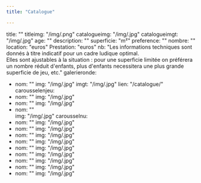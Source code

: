 ```yaml
---
title: "Catalogue"

---
```

title: ""
titleimg: "/img/.png"
catalogueimg: "/img/.jpg"
catalogueimgt: "/img/.jpg"
age: ""
description: ""
superficie: "m²"
preference: ""
nombre: ""
location: "euros"
Prestation: "euros"
nb: "Les informations techniques sont donnés à titre indicatif pour un cadre ludique optimal. <br>Elles sont ajustables à la situation : pour une superficie limitée on préférera un nombre réduit d'enfants, plus d'enfants necessitera une plus grande superficie de jeu, etc."
galerieronde:
  - nom: ""
    img: "/img/.jpg"
    imgt: "/img/.jpg"
    lien: "/catalogue/"
carousselenjeu:
  - nom: ""
    img: "/img/.jpg"
  - nom: ""
    img: "/img/.jpg"
  - nom: ""  
    img: "/img/.jpg"
carousselnu:
  - nom: ""
    img: "/img/.jpg"
  - nom: ""
    img: "/img/.jpg"
  - nom: ""
    img: "/img/.jpg"
  - nom: ""
    img: "/img/.jpg"    
  - nom: ""
    img: "/img/.jpg"    
  - nom: ""
    img: "/img/.jpg"  
  - nom: ""
    img: "/img/.jpg"
  - nom: ""
    img: "/img/.jpg"
  - nom: ""
    img: "/img/.jpg"    
